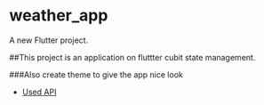 # weather_app

A new Flutter project.



##This project is an application on fluttter cubit state management.

###Also create theme to give the app nice look

- [Used API]( https://api.weatherapi.com/v1/forecast.json?key=8d86ab1f2eaa4e6b9bc143910242002&q=cairo)


